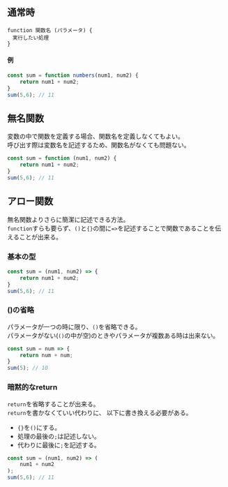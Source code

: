 ## 通常時
```
function 関数名 (パラメータ) {
　実行したい処理
}
```
#### 例
```javascript
const sum = function numbers(num1, num2) {
    return num1 + num2;
} 
sum(5,6); // 11
```

## 無名関数
変数の中で関数を定義する場合、関数名を定義しなくてもよい。  
呼び出す際は変数名を記述するため、関数名がなくても問題ない。
```javascript
const sum = function (num1, num2) {
    return num1 + num2;
} 
sum(5,6); // 11
```
## アロー関数
無名関数よりさらに簡潔に記述できる方法。  
`function`すらも要らず、`()`と`{}`の間に`=>`を記述することで関数であることを伝えることが出来る。
### 基本の型
```javascript
const sum = (num1, num2) => {
    return num1 + num2;
} 
sum(5,6); // 11
```

### ()の省略
パラメータが一つの時に限り、`()`を省略できる。  
パラメータがない(`()`の中が空)のときやパラメータが複数ある時は出来ない。
```javascript
const sum = num => {
    return num + num;
} 
sum(5); // 10
```

### 暗黙的なreturn
`return`を省略することが出来る。  
`return`を書かなくていい代わりに、 以下に書き換える必要がある。  
- `{}`を`()`にする。
- 処理の最後の`;`は記述しない。
- 代わりに最後に`;`を記述する。
```javascript
const sum = (num1, num2) => (
    num1 + num2
);
sum(5,6); // 11
```
